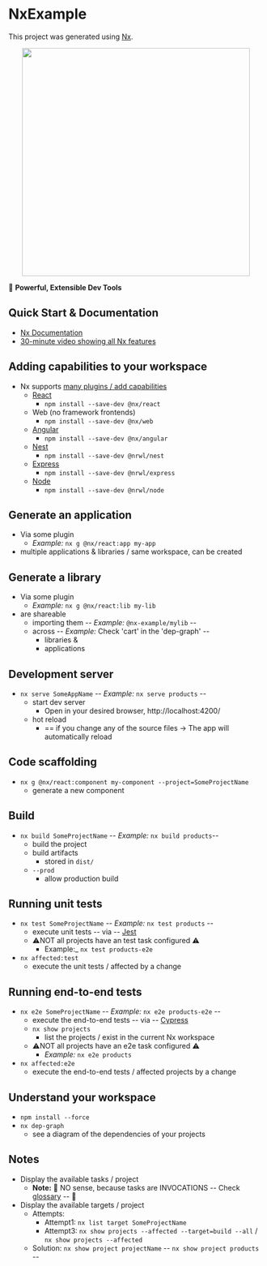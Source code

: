 # NxExample

This project was generated using [Nx](https://nx.dev).

<p align="center"><img src="https://raw.githubusercontent.com/nrwl/nx/master/nx-logo.png" width="450"></p>

🔎 **Powerful, Extensible Dev Tools**

## Quick Start & Documentation
* [Nx Documentation](https://nx.dev)
* [30-minute video showing all Nx features](https://nx.dev/getting-started/why-nx)

## Adding capabilities to your workspace
* Nx supports [many plugins / add capabilities](https://nx.dev/concepts/nx-plugins)
  * [React](https://reactjs.org)
    * `npm install --save-dev @nx/react`
  * Web (no framework frontends)
    * `npm install --save-dev @nx/web`
  * [Angular](https://angular.io)
    * `npm install --save-dev @nx/angular`
  * [Nest](https://nestjs.com)
    * `npm install --save-dev @nrwl/nest`
  * [Express](https://expressjs.com)
    * `npm install --save-dev @nrwl/express`
  * [Node](https://nodejs.org)
    * `npm install --save-dev @nrwl/node`

## Generate an application
* Via some plugin
  * _Example:_ `nx g @nx/react:app my-app`
* multiple applications & libraries / same workspace, can be created

## Generate a library
* Via some plugin
  * _Example:_ `nx g @nx/react:lib my-lib`
* are shareable
  * importing them -- _Example:_ `@nx-example/mylib` --
  * across  -- _Example:_ Check 'cart' in the 'dep-graph' --
    * libraries &
    * applications

## Development server
* `nx serve SomeAppName` -- _Example:_ `nx serve products` --
  * start dev server
    * Open in your desired browser, http://localhost:4200/
  * hot reload
    * == if you change any of the source files -> The app will automatically reload 

## Code scaffolding
* `nx g @nx/react:component my-component --project=SomeProjectName`
  * generate a new component

## Build
* `nx build SomeProjectName`  -- _Example:_  `nx build products`--
  * build the project
  * build artifacts
    * stored in `dist/`
  * `--prod`
    * allow production build

## Running unit tests
* `nx test SomeProjectName` -- _Example:_ `nx test products` --
  * execute unit tests -- via -- [Jest](https://jestjs.io)
  * ⚠️NOT all projects have an test task configured ⚠️
    * Example:_ `nx test products-e2e`
* `nx affected:test`
  * execute the unit tests / affected by a change

## Running end-to-end tests
* `nx e2e SomeProjectName`  -- _Example:_ `nx e2e products-e2e` --
  * execute the end-to-end tests -- via -- [Cypress](https://www.cypress.io)
  * `nx show projects`
    * list the projects / exist in the current Nx workspace
  * ⚠️NOT all projects have an e2e task configured ⚠️
    * _Example:_ `nx e2e products`
* `nx affected:e2e`
  * execute the end-to-end tests / affected projects by a change

## Understand your workspace
* `npm install --force`
* `nx dep-graph`
  * see a diagram of the dependencies of your projects

## Notes
* Display the available tasks / project
  * **Note:** 🧠 NO sense, because tasks are INVOCATIONS -- Check [glossary](https://nx.dev/reference/glossary#task) --  🧠
* Display the available targets / project
  * Attempts:
    * Attempt1: `nx list target SomeProjectName`
    * Attempt3: `nx show projects --affected --target=build --all` / `nx show projects --affected`
  * Solution: `nx show project projectName` -- `nx show project products` --
